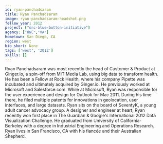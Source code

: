```yaml
---
id: ryan-panchadsaram
title: Ryan Panchadsaram
image: ryan-panchadsaram-headshot.png
fellow_year: 2012
project: ["onc-blue-button-initiative"]
agency: ["ONC","VA"]
hometown: San Diego, CA
region: west
bio_short: None
tags: ['west', '2012']
skills: []
---
```


Ryan Panchadsaram was most recently the head of Customer & Product at Ginger.io, a spin-off from MIT Media Lab, using big data to transform health. He has been a Fellow at Rock Health, where his company Pipette was incubated and ultimately acquired by Ginger.io. He previously worked at Microsoft and Salesforce.com. While at Microsoft, Ryan was responsible for the user experience and design for Outlook for Mac 2011. During his time there, he filed multiple patents for innovations in geolocation, user interfaces, and large datasets. Ryan sits on the board of SeventyK, a young adult cancer advocacy group. A designer and engineer at heart, Ryan recently won first place in The Guardian & Google's International 2012 Data Visualization Challenge. He graduated from University of California-Berkeley with a degree in Industrial Engineering and Operations Research. Ryan lives in San Francisco, CA with his fiancée and their Australian Shepherd.
